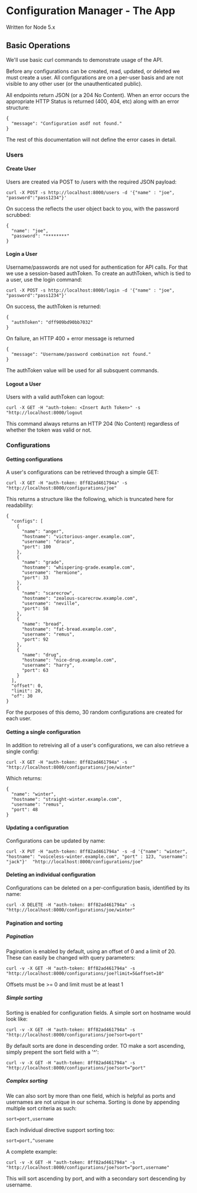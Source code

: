 # Configuration Manager - The App
Written for Node 5.x

## Basic Operations

We'll use basic curl commands to demonstrate usage of the API. 

Before any configurations can be created, read, updated, or deleted we must create a user. All configurations are on a per-user basis and are not visible to any other user (or the unauthenticated public).

All endpoints return JSON (or a 204 No Content). When an error occurs the appropriate HTTP Status is returned (400, 404, etc) along with an error structure:

```
{
  "message": "Configuration asdf not found."
}
```

The rest of this documentation will not define the error cases in detail.

### Users

#### Create  User
Users are created via POST to /users with the required JSON payload:

```curl -X POST -s http://localhost:8000/users -d '{"name" : "joe", "password":"pass1234"}'```

On success the reflects the user object back to you, with the password scrubbed: 

```
{
  "name": "joe",
  "password": "********"
}
```
#### Login a User
Username/passwords are not used for authentication for API calls.  For that we use a session-based authToken.  To create an
authToken, which is tied to a user, use the login command:

```
curl -X POST -s http://localhost:8000/login -d '{"name" : "joe", "password":"pass1234"}'
```

On success, the authToken is returned:

```
{
  "authToken": "dff909bd90bb7032"
}
```

On failure, an HTTP 400 + error message is returned 
```
{
  "message": "Username/password combination not found."
}
```
The authToken value will be used for all subsquent commands.

#### Logout a User
Users with a valid authToken can logout:

```
curl -X GET -H "auth-token: <Insert Auth Token>" -s "http://localhost:8000/logout
```

This command always returns an HTTP 204 (No Content) regardless of whether the token was valid or not.

### Configurations

#### Getting configurations
A user's configurations can be retrieved through a simple GET:

```
curl -X GET -H "auth-token: 8ff82ad461794a" -s "http://localhost:8000/configurations/joe"
```

This returns a structure like the following, which is truncated here for readability:
```
{
  "configs": [
    {
      "name": "anger",
      "hostname": "victorious-anger.example.com",
      "username": "draco",
      "port": 100
    },
    {
      "name": "grade",
      "hostname": "whispering-grade.example.com",
      "username": "hermione",
      "port": 33
    },
    {
      "name": "scarecrow",
      "hostname": "zealous-scarecrow.example.com",
      "username": "neville",
      "port": 58
    },
    {
      "name": "bread",
      "hostname": "fat-bread.example.com",
      "username": "remus",
      "port": 92
    },
    {
      "name": "drug",
      "hostname": "nice-drug.example.com",
      "username": "harry",
      "port": 63
    }
  ],
  "offset": 0,
  "limit": 20,
  "of": 30
}
```

For the purposes of this demo, 30 random configurations are created for each user.

#### Getting a single configuration
In addition to retreiving all of a user's configurations, we can also retrieve a single config:

```
curl -X GET -H "auth-token: 8ff82ad461794a" -s "http://localhost:8000/configurations/joe/winter"
```

Which returns:

```
{
  "name": "winter",
  "hostname": "straight-winter.example.com",
  "username": "remus",
  "port": 48
}
```

#### Updating a configuration
Configurations can be updated by name:

```
curl -X PUT -H "auth-token: 8ff82ad461794a" -s -d '{"name": "winter", "hostname": "voiceless-winter.example.com", "port" : 123, "username": "jack"}'  "http://localhost:8000/configurations/joe"
```

#### Deleting an individual configuration
Configurations can be deleted on a per-configuration basis, identified by its name:

```
curl -X DELETE -H "auth-token: 8ff82ad461794a" -s  "http://localhost:8000/configurations/joe/winter"
```

#### Pagination and sorting

##### Pagination

Pagination is enabled by default, using an offset of 0 and a limit of 20. These can easily be changed with query parameters:

```
curl -v -X GET -H "auth-token: 8ff82ad461794a" -s "http://localhost:8000/configurations/joe?limit=5&offset=10"
```

Offsets must be >= 0 and limit must be at least 1

##### Simple sorting
Sorting is enabled for configuration fields.  A simple sort on hostname would look like:

```
curl -v -X GET -H "auth-token: 8ff82ad461794a" -s "http://localhost:8000/configurations/joe?sort=port"
```

By default sorts are done in descending order.  TO make a sort ascending, simply prepent the sort field with a '^':

```
curl -v -X GET -H "auth-token: 8ff82ad461794a" -s "http://localhost:8000/configurations/joe?sort=^port"
```

##### Complex sorting
We can also sort by more than one field, which is helpful as ports and usernames are not unique in our schema. Sorting is done by appending multiple sort criteria as such:

```
sort=port,username
```

Each individual directive support sorting too:

```
sort=port,^usename
```

A complete example:

```
curl -v -X GET -H "auth-token: 8ff82ad461794a" -s "http://localhost:8000/configurations/joe?sort=^port,username"
```

This will sort ascending by port, and with a secondary sort descending by username.


